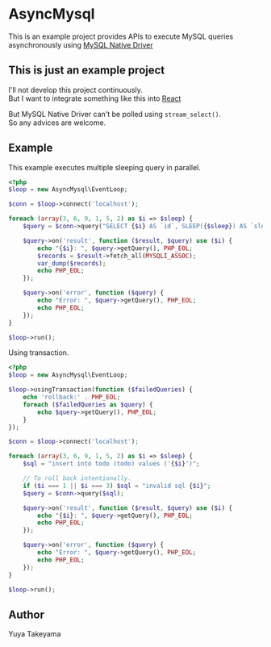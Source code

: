 AsyncMysql
==========

This is an example project provides APIs to execute MySQL queries asynchronously using [MySQL Native Driver](http://www.php.net/manual/ja/book.mysqlnd.php)

This is just an example project
-------------------------------

I'll not develop this project continuously.  
But I want to integrate something like this into [React](https://github.com/react-php/react)

But MySQL Native Driver can't be polled using `stream_select()`.  
So any advices are welcome.

Example
-------

This example executes multiple sleeping query in parallel.

```php
<?php
$loop = new AsyncMysql\EventLoop;

$conn = $loop->connect('localhost');

foreach (array(3, 6, 9, 1, 5, 2) as $i => $sleep) {
    $query = $conn->query("SELECT {$i} AS `id`, SLEEP({$sleep}) AS `sleep_{$sleep}`");

    $query->on('result', function ($result, $query) use ($i) {
        echo "{$i}: ", $query->getQuery(), PHP_EOL;
        $records = $result->fetch_all(MYSQLI_ASSOC);
        var_dump($records);
        echo PHP_EOL;
    });

    $query->on('error', function ($query) {
        echo "Error: ", $query->getQuery(), PHP_EOL;
        echo PHP_EOL;
    });
}

$loop->run();
```

Using transaction.

```php
<?php
$loop = new AsyncMysql\EventLoop;

$loop->usingTransaction(function ($failedQueries) {
    echo 'rollback:' . PHP_EOL;
    foreach ($failedQueries as $query) {
        echo $query->getQuery(), PHP_EOL;
    }
});

$conn = $loop->connect('localhost');

foreach (array(3, 6, 9, 1, 5, 2) as $i => $sleep) {
    $sql = "insert into todo (todo) values ('{$i}')";

    // To roll back intentionally.
    if ($i === 1 || $i === 3) $sql = "invalid sql {$i}";
    $query = $conn->query($sql);

    $query->on('result', function ($result, $query) use ($i) {
        echo "{$i}: ", $query->getQuery(), PHP_EOL;
        echo PHP_EOL;
    });

    $query->on('error', function ($query) {
        echo "Error: ", $query->getQuery(), PHP_EOL;
        echo PHP_EOL;
    });
}

$loop->run();
```

Author
------

Yuya Takeyama
